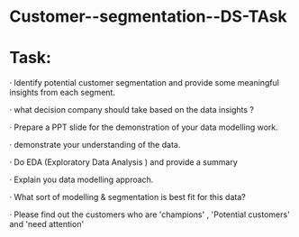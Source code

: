 # Customer--segmentation--DS-TAsk

# Task:

·          Identify potential customer segmentation and provide some meaningful insights from each segment.

·         what decision company should take based on the data insights ?

·         Prepare a PPT slide for the demonstration of your data modelling work.

·         demonstrate your understanding of the data.

·         Do EDA (Exploratory Data Analysis ) and provide a summary

·         Explain you data modelling approach.

·         What sort of modelling & segmentation is best fit for this data?

·         Please find out the customers who are 'champions' , 'Potential customers' and 'need attention' 
